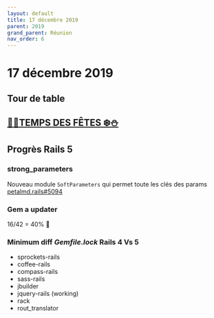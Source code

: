 ```yaml
---
layout: default
title: 17 décembre 2019
parent: 2019
grand_parent: Réunion
nav_order: 6
---
```


# 17 décembre 2019

## Tour de table

## [🎅🏼TEMPS DES FÊTES ❄️⛄️](https://petalmd.atlassian.net/browse/RAILS-368)

## Progrès Rails 5

### strong_parameters
Nouveau module `SoftParameters` qui permet toute les clés des params
[petalmd.rails#5094](https://github.com/petalmd/petalmd.rails/pull/5094/files#diff-07825127915e25b39f0cb4bd746a275fR5)

### Gem a updater

16/42 = 40% 👏

### Minimum diff _Gemfile.lock_ Rails 4 Vs 5

* sprockets-rails
* coffee-rails
* compass-rails
* sass-rails
* jbuilder
* jquery-rails (working)
* rack
* rout_translator


<!--stackedit_data:
eyJoaXN0b3J5IjpbLTYyMDU2MzgwNiwxMjE2NjUzODI2LDczMD
k5ODExNl19
-->